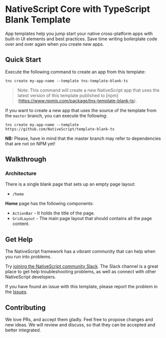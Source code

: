# NativeScript Core with TypeScript Blank Template
App templates help you jump start your native cross-platform apps with built-in UI elements and best practices. Save time writing boilerplate code over and over again when you create new apps.

## Quick Start
Execute the following command to create an app from this template:

```
tns create my-app-name --template tns-template-blank-ts
```

> Note: This command will create a new NativeScript app that uses the latest version of this template published to [npm] (https://www.npmjs.com/package/tns-template-blank-ts).

If you want to create a new app that uses the source of the template from the `master` branch, you can execute the following:

```
tns create my-app-name --template https://github.com/NativeScript/template-blank-ts
```

**NB:** Please, have in mind that the master branch may refer to dependencies that are not on NPM yet!

## Walkthrough

### Architecture
There is a single blank page that sets up an empty page layout:
- `/home`

**Home** page has the following components:
- `ActionBar` - It holds the title of the page.
- `GridLayout` - The main page layout that should contains all the page content.

## Get Help
The NativeScript framework has a vibrant community that can help when you run into problems.

Try [joining the NativeScript community Slack](http://developer.telerik.com/wp-login.php?action=slack-invitation). The Slack channel is a great place to get help troubleshooting problems, as well as connect with other NativeScript developers.

If you have found an issue with this template, please report the problem in the   [Issues](https://github.com/NativeScript/template-blank-ts/issues).

## Contributing

We love PRs, and accept them gladly. Feel free to propose changes and new ideas. We will review and discuss, so that they can be accepted and better integrated.

